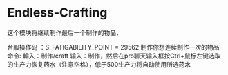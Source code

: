 # Endless-Crafting


这个模块将继续制作最后一个制作的物品，

台服操作码 ：S_FATIGABILITY_POINT = 29562
制作你想连续制作一次的物品
命令: 輸入：制作/craft
 输入：制作，然后在pro聊天输入框按Ctrl+鼠标左键选取的生产力恢复药水（注意空格），低于500生产力将自动使用所选药水
